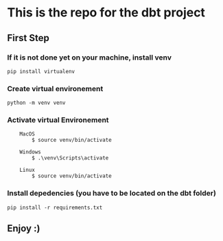 # This is the repo for the dbt project

## First Step

### If it is not done yet on your machine, install venv

```
pip install virtualenv
```

### Create virtual environement

```
python -m venv venv
```

### Activate virtual Environement

```
    MacOS
        $ source venv/bin/activate

    Windows
        $ .\venv\Scripts\activate

    Linux
        $ source venv/bin/activate
```

### Install depedencies (you have to be located on the dbt folder)

```
pip install -r requirements.txt
```

## Enjoy :)

